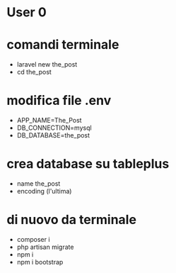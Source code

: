 # User 0
# comandi terminale
- laravel new the_post
- cd the_post
# modifica file .env
- APP_NAME=The_Post
- DB_CONNECTION=mysql
- DB_DATABASE=the_post
# crea database su tableplus
- name the_post
- encoding (l'ultima)
# di nuovo da terminale
- composer i
- php artisan migrate
- npm i
- npm i bootstrap